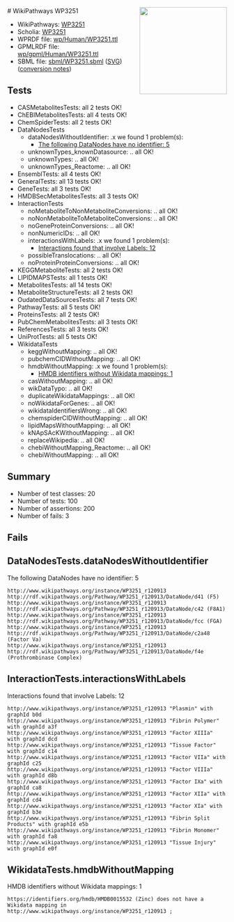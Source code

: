 <img style="float: right; width: 200px" src="../logo.png" />
# WikiPathways WP3251

* WikiPathways: [WP3251](https://identifiers.org/wikipathways:WP3251)
* Scholia: [WP3251](https://scholia.toolforge.org/wikipathways/WP3251)
* WPRDF file: [wp/Human/WP3251.ttl](../wp/Human/WP3251.ttl)
* GPMLRDF file: [wp/gpml/Human/WP3251.ttl](../wp/gpml/Human/WP3251.ttl)
* SBML file: [sbml/WP3251.sbml](../sbml/WP3251.sbml) ([SVG](../sbml/WP3251.svg)) ([conversion notes](../sbml/WP3251.txt))

## Tests
* CASMetabolitesTests: all 2 tests OK!
* ChEBIMetabolitesTests: all 4 tests OK!
* ChemSpiderTests: all 2 tests OK!
* DataNodesTests
    * dataNodesWithoutIdentifier: .x we found 1 problem(s):
        * [The following DataNodes have no identifier: 5](#d2d32fa4)
    * unknownTypes_knownDatasource: .. all OK!
    * unknownTypes: .. all OK!
    * unknownTypes_Reactome: .. all OK!
* EnsemblTests: all 4 tests OK!
* GeneralTests: all 13 tests OK!
* GeneTests: all 3 tests OK!
* HMDBSecMetabolitesTests: all 3 tests OK!
* InteractionTests
    * noMetaboliteToNonMetaboliteConversions: .. all OK!
    * noNonMetaboliteToMetaboliteConversions: .. all OK!
    * noGeneProteinConversions: .. all OK!
    * nonNumericIDs: .. all OK!
    * interactionsWithLabels: .x we found 1 problem(s):
        * [Interactions found that involve Labels: 12](#fe97a8ba)
    * possibleTranslocations: .. all OK!
    * noProteinProteinConversions: .. all OK!
* KEGGMetaboliteTests: all 2 tests OK!
* LIPIDMAPSTests: all 1 tests OK!
* MetabolitesTests: all 14 tests OK!
* MetaboliteStructureTests: all 2 tests OK!
* OudatedDataSourcesTests: all 7 tests OK!
* PathwayTests: all 5 tests OK!
* ProteinsTests: all 2 tests OK!
* PubChemMetabolitesTests: all 3 tests OK!
* ReferencesTests: all 3 tests OK!
* UniProtTests: all 5 tests OK!
* WikidataTests
    * keggWithoutMapping: .. all OK!
    * pubchemCIDWithoutMapping: .. all OK!
    * hmdbWithoutMapping: .x we found 1 problem(s):
        * [HMDB identifiers without Wikidata mappings: 1](#8860e69b)
    * casWithoutMapping: .. all OK!
    * wikDataTypo: .. all OK!
    * duplicateWikidataMappings: .. all OK!
    * noWikidataForGenes: .. all OK!
    * wikidataIdentifiersWrong: .. all OK!
    * chemspiderCIDWithoutMapping: .. all OK!
    * lipidMapsWithoutMapping: .. all OK!
    * kNApSAcKWithoutMapping: .. all OK!
    * replaceWikipedia: .. all OK!
    * chebiWithoutMapping_Reactome: .. all OK!
    * chebiWithoutMapping: .. all OK!


## Summary

* Number of test classes: 20
* Number of tests: 100
* Number of assertions: 200
* Number of fails: 3

## Fails

<a name="d2d32fa4" />

## DataNodesTests.dataNodesWithoutIdentifier

The following DataNodes have no identifier: 5
```
http://www.wikipathways.org/instance/WP3251_r120913 http://rdf.wikipathways.org/Pathway/WP3251_r120913/DataNode/d41 (F5)
http://www.wikipathways.org/instance/WP3251_r120913 http://rdf.wikipathways.org/Pathway/WP3251_r120913/DataNode/c42 (F8A1)
http://www.wikipathways.org/instance/WP3251_r120913 http://rdf.wikipathways.org/Pathway/WP3251_r120913/DataNode/fcc (FGA)
http://www.wikipathways.org/instance/WP3251_r120913 http://rdf.wikipathways.org/Pathway/WP3251_r120913/DataNode/c2a48 (Factor Va)
http://www.wikipathways.org/instance/WP3251_r120913 http://rdf.wikipathways.org/Pathway/WP3251_r120913/DataNode/f4e (Prothrombinase Complex)
```

<a name="fe97a8ba" />

## InteractionTests.interactionsWithLabels

Interactions found that involve Labels: 12
```
http://www.wikipathways.org/instance/WP3251_r120913 "Plasmin" with graphId b0d
http://www.wikipathways.org/instance/WP3251_r120913 "Fibrin Polymer" with graphId a3f
http://www.wikipathways.org/instance/WP3251_r120913 "Factor XIIIa" with graphId dcd
http://www.wikipathways.org/instance/WP3251_r120913 "Tissue Factor" with graphId c14
http://www.wikipathways.org/instance/WP3251_r120913 "Factor VIIa" with graphId c25
http://www.wikipathways.org/instance/WP3251_r120913 "Factor VIIIa" with graphId d8b
http://www.wikipathways.org/instance/WP3251_r120913 "Factor IXa" with graphId ca8
http://www.wikipathways.org/instance/WP3251_r120913 "Factor XIIa" with graphId cd4
http://www.wikipathways.org/instance/WP3251_r120913 "Factor XIa" with graphId b3e
http://www.wikipathways.org/instance/WP3251_r120913 "Fibrin Split Products" with graphId e5b
http://www.wikipathways.org/instance/WP3251_r120913 "Fibrin Monomer" with graphId fa8
http://www.wikipathways.org/instance/WP3251_r120913 "Tissue Injury" with graphId e0f
```

<a name="8860e69b" />

## WikidataTests.hmdbWithoutMapping

HMDB identifiers without Wikidata mappings: 1
```
https://identifiers.org/hmdb/HMDB0015532 (Zinc) does not have a Wikidata mapping in http://www.wikipathways.org/instance/WP3251_r120913 ; 
```

